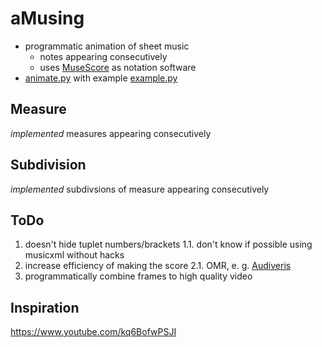 # aMusing
- programmatic animation of sheet music
  - notes appearing consecutively
  - uses [MuseScore](https://musescore.org/) as notation software
- [animate.py](https://github.com/leftgoes/aMusing/blob/main/animate.py) with example [example.py](https://github.com/leftgoes/aMusing/blob/main/example/example.py)

## Measure
*implemented* measures appearing consecutively

## Subdivision
*implemented* subdivsions of measure appearing consecutively

## ToDo
1. doesn't hide tuplet numbers/brackets
  1.1. don't know if possible using musicxml without hacks
2. increase efficiency of making the score
  2.1. OMR, e. g. [Audiveris](https://github.com/Audiveris)
3. programmatically combine frames to high quality video

## Inspiration
https://www.youtube.com/kq6BofwPSJI
